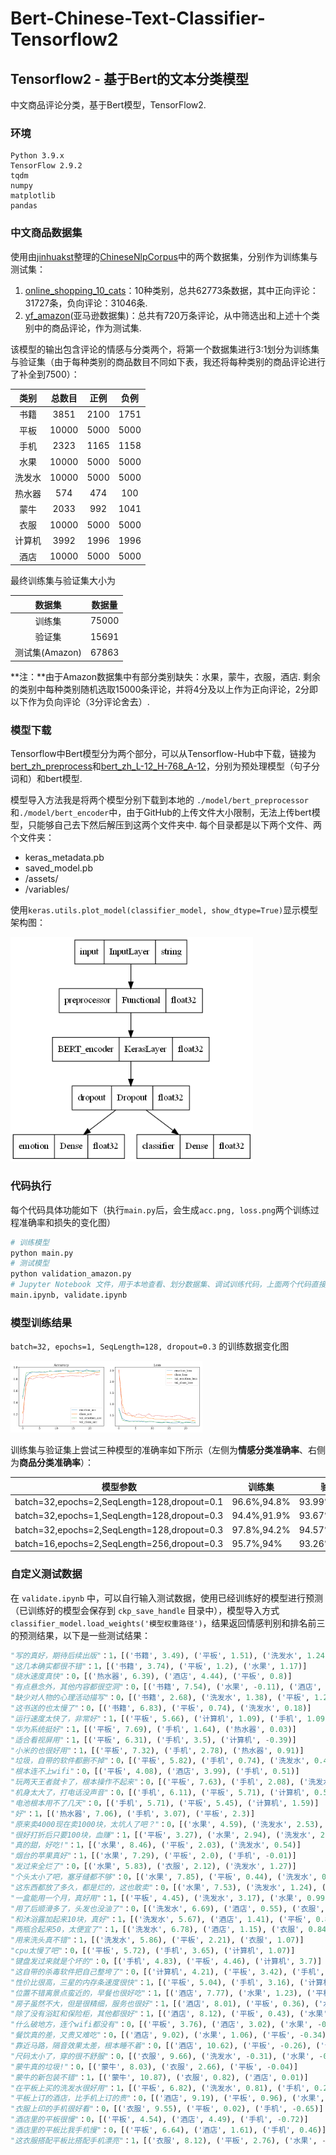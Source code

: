 # Bert-Chinese-Text-Classifier-Tensorflow2
## Tensorflow2 - 基于Bert的文本分类模型

中文商品评论分类，基于Bert模型，TensorFlow2.

### 环境

```
Python 3.9.x
TensorFlow 2.9.2
tqdm
numpy
matplotlib
pandas
```

### 中文商品数据集

使用由[jinhuakst](https://github.com/SophonPlus/ChineseNlpCorpus/commits?author=jinhuakst)整理的[ChineseNlpCorpus](https://github.com/SophonPlus/ChineseNlpCorpus)中的两个数据集，分别作为训练集与测试集：

1. [online_shopping_10_cats](https://github.com/SophonPlus/ChineseNlpCorpus/blob/master/datasets/online_shopping_10_cats/intro.ipynb)：10种类别，总共62773条数据，其中正向评论：31727条，负向评论：31046条.
2. [yf_amazon](https://github.com/SophonPlus/ChineseNlpCorpus/blob/master/datasets/yf_amazon/intro.ipynb)(亚马逊数据集)：总共有720万条评论，从中筛选出和上述十个类别中的商品评论，作为测试集.

该模型的输出包含评论的情感与分类两个，将第一个数据集进行3:1划分为训练集与验证集（由于每种类别的商品数目不同如下表，我还将每种类别的商品评论进行了补全到7500）：

|  类别  | 总数目 | 正例 | 负例 |
| :----: | :----: | :--: | :--: |
|  书籍  |  3851  | 2100 | 1751 |
|  平板  | 10000  | 5000 | 5000 |
|  手机  |  2323  | 1165 | 1158 |
|  水果  | 10000  | 5000 | 5000 |
| 洗发水 | 10000  | 5000 | 5000 |
| 热水器 |  574   | 474  | 100  |
|  蒙牛  |  2033  | 992  | 1041 |
|  衣服  | 10000  | 5000 | 5000 |
| 计算机 |  3992  | 1996 | 1996 |
|  酒店  | 10000  | 5000 | 5000 |

最终训练集与验证集大小为

|     数据集     | 数据量 |
| :------------: | :----: |
|     训练集     | 75000  |
|     验证集     | 15691  |
| 测试集(Amazon) | 67863  |

**注：**由于Amazon数据集中有部分类别缺失：水果，蒙牛，衣服，酒店. 剩余的类别中每种类别随机选取15000条评论，并将4分及以上作为正向评论，2分即以下作为负向评论（3分评论舍去）.

### 模型下载

Tensorflow中Bert模型分为两个部分，可以从Tensorflow-Hub中下载，链接为[bert_zh_preprocess](https://tfhub.dev/tensorflow/bert_zh_preprocess/3)和[bert_zh_L-12_H-768_A-12](https://tfhub.dev/tensorflow/bert_zh_L-12_H-768_A-12/4)，分别为预处理模型（句子分词和）和bert模型.

模型导入方法我是将两个模型分别下载到本地的 `./model/bert_preprocessor `和`./model/bert_encoder`中，由于GitHub的上传文件大小限制，无法上传bert模型，只能够自己去下然后解压到这两个文件夹中. 每个目录都是以下两个文件、两个文件夹：

- keras_metadata.pb
- saved_model.pb
- /assets/
- /variables/

使用`keras.utils.plot_model(classifier_model, show_dtype=True)`显示模型架构图：

<img src="./README.figure/Bert_encoder.png" alt="Bert_encoder" style="zoom: 80%;" />

### 代码执行

每个代码具体功能如下（执行`main.py`后，会生成`acc.png, loss.png`两个训练过程准确率和损失的变化图）

```python
# 训练模型
python main.py
# 测试模型
python validation_amazon.py
# Jupyter Notebook 文件，用于本地查看、划分数据集、调试训练代码，上面两个代码直接部署到服务器上训练
main.ipynb, validate.ipynb
```

### 模型训练结果

`batch=32, epochs=1, SeqLength=128, dropout=0.3` 的训练数据变化图

<img src="./README.figure/acc.png" alt="acc" style="zoom:15%;" /><img src="./README.figure/loss.png" alt="loss" style="zoom:15%;" />

训练集与验证集上尝试三种模型的准确率如下所示（左侧为**情感分类准确率**、右侧为**商品分类准确率**）：

| 模型参数                                    | 训练集      | 验证集        | 测试集(Amazon) |
| ------------------------------------------- | ----------- | ------------- | -------------- |
| batch=32,epochs=2,SeqLength=128,dropout=0.1 | 96.6%,94.8% | 93.99%,90.59% | 77.75%,79.55%  |
| batch=32,epochs=1,SeqLength=128,dropout=0.3 | 94.4%,91.9% | 93.67%,88.62% | 73.95%,84.04%  |
| batch=32,epochs=2,SeqLength=128,dropout=0.3 | 97.8%,94.2% | 94.57%,90.63% | 78.74%,81.75%  |
| batch=16,epochs=2,SeqLength=256,dropout=0.3 | 95.7%,94%   | 93.26%,89.45% | 76.38%,83.71%  |

### 自定义测试数据

在 `validate.ipynb` 中，可以自行输入测试数据，使用已经训练好的模型进行预测（已训练好的模型会保存到 `ckp_save_handle` 目录中），模型导入方式 `classifier_model.load_weights('模型权重路径')`，结果返回情感判别和排名前三的预测结果，以下是一些测试结果：

```python
"写的真好，期待后续出版"：1，[('书籍', 3.49), ('平板', 1.51), ('洗发水', 1.24)]
"这几本确实都很不错"：1，[('书籍', 3.74), ('平板', 1.2), ('水果', 1.17)]
"烧水速度真快"：0，[('热水器', 6.39), ('酒店', 4.44), ('平板', 0.8)]
"有点悬念外，其他内容都很空洞"：0，[('书籍', 7.54), ('水果', -0.11), ('酒店', -0.2)]
"缺少对人物的心理活动描写"：0，[('书籍', 2.68), ('洗发水', 1.38), ('平板', 1.28)]
"这书送的也太慢了"：0，[('书籍', 6.83), ('平板', 0.74), ('洗发水', 0.18)]
"运行速度太快了，非常好"：1，[('平板', 5.66), ('计算机', 1.09), ('手机', 1.09)]
"华为系统挺好"：1，[('平板', 7.69), ('手机', 1.64), ('热水器', 0.03)]
"适合看视屏用"：1，[('平板', 6.31), ('手机', 3.5), ('计算机', -0.39)]
"小米的也很好用"：1，[('平板', 7.32), ('手机', 2.78), ('热水器', 0.91)]
"垃圾，自带的软件都删不掉"：0，[('平板', 5.82), ('手机', 0.74), ('洗发水', 0.49)]
"根本连不上wifi"：0，[('平板', 4.08), ('酒店', 3.99), ('手机', 0.51)]
"玩两天王者就卡了，根本操作不起来"：0，[('平板', 7.63), ('手机', 2.08), ('洗发水', -0.34)]
"机身太大了，打电话没声音"：0，[('手机', 6.11), ('平板', 5.71), ('计算机', 0.59)]
"电池根本用不了几天"：0，[('手机', 5.71), ('平板', 5.45), ('计算机', 1.59)]
"好"：1，[('热水器', 7.06), ('手机', 3.07), ('平板', 2.3)]
"原来卖4000现在卖1000块，太坑人了吧？"：0，[('水果', 4.59), ('洗发水', 2.53), ('平板', 2.21)]
"很好打折后只要100块，血赚"：1，[('平板', 3.27), ('水果', 2.94), ('洗发水', 2.14)]
"真的甜，好吃!"：1，[('水果', 8.46), ('平板', 2.03), ('洗发水', 0.54)]
"烟台的苹果真好"：1，[('水果', 7.29), ('平板', 2.0), ('手机', -0.01)]
"发过来全烂了"：0，[('水果', 5.83), ('衣服', 2.12), ('洗发水', 1.27)]
"个头太小了吧，塞牙缝都不够"：0，[('水果', 7.85), ('平板', 0.44), ('洗发水', 0.33)]
"这东西都放了多久，都是烂的，这也敢卖"：0，[('水果', 7.53), ('洗发水', 1.24), ('平板', 0.48)]
"一盒能用一个月，真好用"：1，[('平板', 4.45), ('洗发水', 3.17), ('水果', 0.99)]
"用了后顺滑多了，头发也没油了"：0，[('洗发水', 6.69), ('酒店', 0.55), ('衣服', 0.41)]
"和沐浴露加起来10块，真好"：1，[('洗发水', 5.67), ('酒店', 1.41), ('平板', 0.88)]
"两瓶合起来50，太便宜了"：1，[('洗发水', 6.78), ('酒店', 1.15), ('衣服', 0.84)]
"用来洗头真不错"：1，[('洗发水', 5.86), ('平板', 2.21), ('衣服', 1.07)]
"cpu太慢了吧"：0，[('平板', 5.72), ('手机', 3.65), ('计算机', 1.07)]
"键盘发过来就是个坏的"：0，[('手机', 4.83), ('平板', 4.46), ('计算机', 3.7)]
"这自带的杀毒软件把自己整垮了"：0，[('计算机', 4.21), ('平板', 3.42), ('手机', -0.18)]
"性价比很高，三星的内存条速度很快"：1，[('平板', 5.04), ('手机', 3.16), ('计算机', 1.34)]
"位置不错离景点蛮近的，早餐也很好吃"：1，[('酒店', 7.77), ('水果', 1.23), ('平板', 0.37)]
"房子虽然不大，但是很精细，服务也很好"：1，[('酒店', 8.01), ('平板', 0.36), ('水果', -0.13)]
"除了没有浴缸和保险柜，其他都很好"：1，[('酒店', 8.12), ('平板', 0.43), ('水果', -0.15)]
"什么破地方，连个wifi都没有"：0，[('平板', 3.76), ('酒店', 3.02), ('水果', -0.1)]
"餐饮真的差，又贵又难吃"：0，[('酒店', 9.02), ('水果', 1.06), ('平板', -0.34)]
"靠近马路，隔音效果太差，根本睡不着"：0，[('酒店', 10.62), ('平板', -0.26), ('计算机', -1.02)]
"尺码太小了，穿的很不舒服"：0，[('衣服', 9.66), ('洗发水', -0.31), ('水果', -0.39)]
"蒙牛真的垃圾!"：0，[('蒙牛', 8.03), ('衣服', 2.66), ('平板', -0.04)]
"蒙牛的新包装不错"：1，[('蒙牛', 10.87), ('衣服', 0.82), ('酒店', 0.01)]
"在平板上买的洗发水很好用"：1，[('平板', 6.82), ('洗发水', 0.81), ('手机', 0.26)]
"平板上订的酒店，比手机上订的贵"：0，[('酒店', 9.19), ('平板', 0.96), ('水果', -1.05)]
"衣服上印的手机很好看"：0，[('衣服', 9.55), ('平板', 0.02), ('手机', -0.65)]
"酒店里的平板很慢"：0，[('平板', 4.54), ('酒店', 4.49), ('手机', -0.72)]
"酒店里的平板比我手机慢"：0，[('平板', 6.64), ('酒店', 1.61), ('手机', 0.46)]
"这衣服搭配平板比搭配手机漂亮"：1，[('衣服', 8.12), ('平板', 2.76), ('水果', -0.22)]
```

